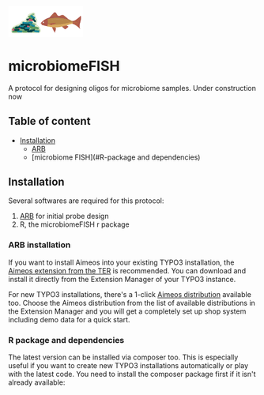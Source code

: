 <p align="left"><img width=30%% src="https://github.com/BokaiZhu/microbiomeFISH/blob/master/media/microbiome_fish.png"></p>

# microbiomeFISH
A protocol for designing oligos for microbiome samples. Under construction now

## Table of content

- [Installation](#installation)
    - [ARB](#ARB-installation)
    - [microbiome FISH](#R-package and dependencies)


## Installation

Several softwares are required for this protocol:
1. [ARB](http://www.arb-home.de/) for initial probe design
2. R, the microbiomeFISH r package

### ARB installation

If you want to install Aimeos into your existing TYPO3 installation, the [Aimeos extension from the TER](https://typo3.org/extensions/repository/view/aimeos) is recommended. You can download and install it directly from the Extension Manager of your TYPO3 instance.

For new TYPO3 installations, there's a 1-click [Aimeos distribution](https://typo3.org/extensions/repository/view/aimeos_dist) available too. Choose the Aimeos distribution from the list of available distributions in the Extension Manager and you will get a completely set up shop system including demo data for a quick start.

### R package and dependencies

The latest version can be installed via composer too. This is especially useful if you want to create new TYPO3 installations automatically or play with the latest code. You need to install the composer package first if it isn't already available:
